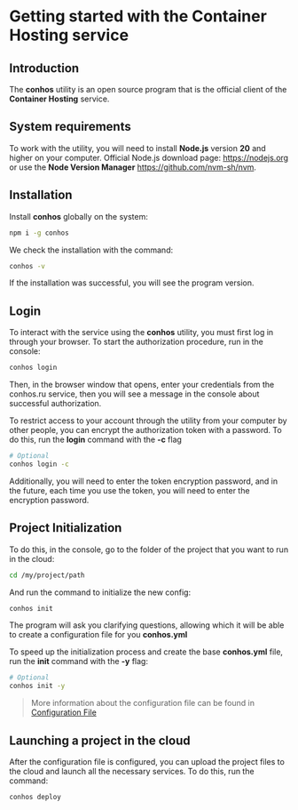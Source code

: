 # Getting started with the Container Hosting service

## Introduction

The **conhos** utility is an open source program that is the official client of the **Container Hosting** service.

## System requirements

To work with the utility, you will need to install **Node.js** version **20** and higher on your computer. Official Node.js download page: https://nodejs.org or use the **Node Version Manager** https://github.com/nvm-sh/nvm.

## Installation

Install **conhos** globally on the system:

```sh
npm i -g conhos
```

We check the installation with the command:

```sh
conhos -v
```

If the installation was successful, you will see the program version.

## Login

To interact with the service using the **conhos** utility, you must first log in through your browser.
To start the authorization procedure, run in the console:

```sh
conhos login
```

Then, in the browser window that opens, enter your credentials from the conhos.ru service, then you will see a message in the console about successful authorization.

To restrict access to your account through the utility from your computer by other people, you can encrypt the authorization token with a password.
To do this, run the **login** command with the **-с** flag

```sh
# Optional
conhos login -c
```

Additionally, you will need to enter the token encryption password, and in the future, each time you use the token, you will need to enter the encryption password.

## Project Initialization

To do this, in the console, go to the folder of the project that you want to run in the cloud:

```sh
cd /my/project/path
```

And run the command to initialize the new config:

```sh
conhos init
```

The program will ask you clarifying questions, allowing which it will be able to create a configuration file for you **conhos.yml**

To speed up the initialization process and create the base **conhos.yml** file, run the **init** command with the **-y** flag:

```sh
# Optional
conhos init -y
```

> More information about the configuration file can be found in [Configuration File](./ConfigFile.md#example_configuration_file)

## Launching a project in the cloud

After the configuration file is configured, you can upload the project files to the cloud and launch all the necessary services.
To do this, run the command:

```sh
conhos deploy
```
